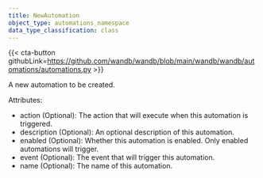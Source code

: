 ```yaml
---
title: NewAutomation
object_type: automations_namespace
data_type_classification: class
---
```


{{< cta-button githubLink=https://github.com/wandb/wandb/blob/main/wandb/wandb/automations/automations.py >}}



A new automation to be created.

Attributes:
- action (Optional): The action that will execute when this automation is triggered.
- description (Optional): An optional description of this automation.
- enabled (Optional): Whether this automation is enabled.  Only enabled automations will trigger.
- event (Optional): The event that will trigger this automation.
- name (Optional): The name of this automation.
